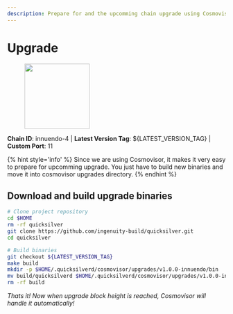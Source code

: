 ```yaml
---
description: Prepare for and the upcomming chain upgrade using Cosmovisor.
---
```


# Upgrade

<figure><img src="https://raw.githubusercontent.com/kj89/testnet_manuals/main/pingpub/logos/quicksilver.png" width="150" alt=""><figcaption></figcaption></figure>

**Chain ID**: innuendo-4 | **Latest Version Tag**: ${LATEST_VERSION_TAG} | **Custom Port**: 11

{% hint style='info' %}
Since we are using Cosmovisor, it makes it very easy to prepare for upcomming upgrade.
You just have to build new binaries and move it into cosmovisor upgrades directory.
{% endhint %}

## Download and build upgrade binaries

```bash
# Clone project repository
cd $HOME
rm -rf quicksilver
git clone https://github.com/ingenuity-build/quicksilver.git
cd quicksilver

# Build binaries
git checkout ${LATEST_VERSION_TAG}
make build
mkdir -p $HOME/.quicksilverd/cosmovisor/upgrades/v1.0.0-innuendo/bin
mv build/quicksilverd $HOME/.quicksilverd/cosmovisor/upgrades/v1.0.0-innuendo/bin/
rm -rf build
```

*Thats it! Now when upgrade block height is reached, Cosmovisor will handle it automatically!*
